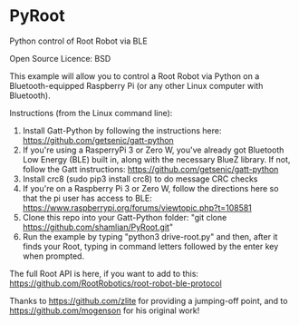 # PyRoot
Python control of Root Robot via BLE

Open Source Licence: BSD

This example will allow you to control a Root Robot via Python on a Bluetooth-equipped Raspberry Pi (or any other Linux computer with Bluetooth). 


Instructions (from the Linux command line): 

1) Install Gatt-Python by following the instructions here: https://github.com/getsenic/gatt-python
2) If you're using a RasperryPi 3 or Zero W, you've already got Bluetooth Low Energy (BLE) built in, along with the necessary BlueZ library. If not, follow the Gatt instructions: https://github.com/getsenic/gatt-python
3) Install crc8 (sudo pip3 install crc8) to do message CRC checks
4) If you're on a Raspberry Pi 3 or Zero W, follow the directions here so that the pi user has access to BLE: https://www.raspberrypi.org/forums/viewtopic.php?t=108581
5) Clone this repo into your Gatt-Python folder: "git clone https://github.com/shamlian/PyRoot.git"
6) Run the example by typing "python3 drive-root.py" and then, after it finds your Root, typing in command letters followed by the enter key when prompted.

The full Root API is here, if you want to add to this: https://github.com/RootRobotics/root-robot-ble-protocol

Thanks to https://github.com/zlite for providing a jumping-off point, and to https://github.com/mogenson for his original work!
